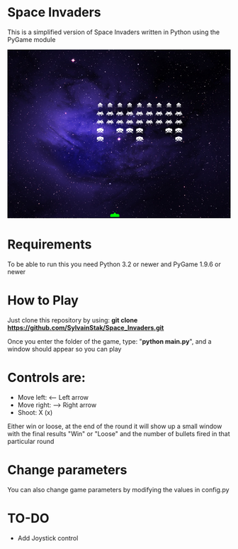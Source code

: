 # Space Invaders
This is a simplified version of Space Invaders written in Python using the PyGame module


![(COULD NOT LOAD IMAGE)](assets/desc_img.PNG?raw=true "Sample")


# Requirements
To be able to run this you need Python 3.2 or newer and PyGame 1.9.6 or newer

# How to Play
Just clone this repository by using:
<strong>git clone https://github.com/SylvainStak/Space_Invaders.git</strong>

Once you enter the folder of the game, type: "<strong>python main.py</strong>", and a window should appear so you can play

# Controls are:
* Move left: <-- Left arrow
* Move right: --> Right arrow
* Shoot: X (x)

Either win or loose, at the end of the round it will show up a small window with the final results "Win" or "Loose" and the number of bullets fired in that particular round

# Change parameters

You can also change game parameters by modifying the values in config.py

# TO-DO
* Add Joystick control
